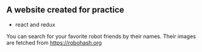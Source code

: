 ## A website created for practice
- react and redux

You can search for your favorite robot friends by their names. Their images are fetched from https://robohash.org 